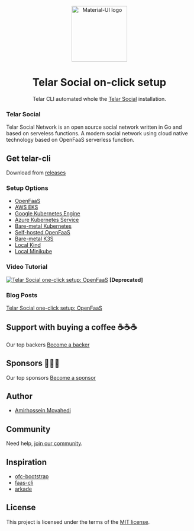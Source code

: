 
<p align="center">
  <a href="https://telar.dev/" rel="noopener" target="_blank"><img width="150" src="https://raw.githubusercontent.com/red-gold/red-gold-web/master/website/static/img/logos/telar-social-logo/profile.png" alt="Material-UI logo"></a></p>
</p>

<h1 align="center">Telar Social on-click setup</h1>

<div align="center">
 Telar CLI automated whole the <a href="https://telar.dev" target="_blank">Telar Social</a> installation. 
</div>

### Telar Social
 Telar Social Network is an open source social network written in Go and based on serveless functions. A modern social network using cloud native technology based on OpenFaaS serverless function.
 
## Get telar-cli

Download from [releases](https://github.com/Qolzam/telar-cli/releases)

### Setup Options

- [OpenFaaS](docs/ofcc-setup/README.md)
- [AWS EKS](https://github.com/Qolzam/feedback/issues/1)
- [Google Kubernetes Engine](https://github.com/Qolzam/feedback/issues/1)
- [Azure Kubernetes Service](https://github.com/Qolzam/feedback/issues/1)
- [Bare-metal Kubernetes](https://github.com/Qolzam/feedback/issues/1)
- [Self-hosted OpenFaaS](https://github.com/Qolzam/feedback/issues/1)
- [Bare-metal K3S](https://github.com/Qolzam/feedback/issues/1)
- [Local Kind](https://github.com/Qolzam/feedback/issues/1)
- [Local Minikube](https://github.com/Qolzam/feedback/issues/1)

### Video Tutorial
[![Telar Social one-click setup: OpenFaaS](https://img.youtube.com/vi/M-vjKGIvzWM/0.jpg)](https://www.youtube.com/watch?v=M-vjKGIvzWM) **[Deprecated]**

### Blog Posts
[Telar Social one-click setup: OpenFaaS](https://medium.com/red-gold/telar-social-one-click-setup-openfaas-cloud-community-cluster-68814b3bf47c)

## Support with buying a coffee ☕️☕️☕️
Our top backers [Become a backer](https://www.patreon.com/qolzam)

## Sponsors 🥉🥈🥇
Our top sponsors [Become a sponsor](https://www.patreon.com/qolzam)

## Author

- [Amirhossein Movahedi](https://amir.red-gold.tech)

## Community

Need help, [join our community](https://docs.google.com/forms/d/e/1FAIpQLSdkwt5pxmyCZQO0AmyAghBOdA-XBG298Pfm5Dw1xjNGaGeCYQ/viewform).

## Inspiration

- [ofc-bootstrap](https://github.com/openfaas-incubator/ofc-bootstrap)
- [faas-cli](https://github.com/openfaas/faas-cli)
- [arkade](https://github.com/alexellis/arkade)

## License

This project is licensed under the terms of the
[MIT license](/LICENSE).


